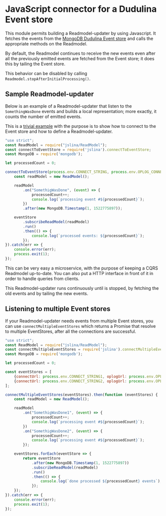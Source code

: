 # JavaScript connector for a Dudulina Event store

This module permits building a Readmodel-updater by using Javascript. 
It fetches the events from the [MongoDB Dudulina Event store](https://github.com/xprt64/dudulina) and calls the appropriate methods on the Readmodel.

By default, the Readmodel continues to receive the new events even after all the previously emitted events are fetched 
from the Event store; it does this by tailing the Event store.

This behavior can be disabled by calling `Readmodel.stopAfterInitialProcessing()`.

## Sample Readmodel-updater

Below is an example of a Readmodel-updater that listen to the `SomethingWasDone` events and builds a local
representation; more exactly, it counts the number of emitted events.

This is a [trivial example](https://github.com/xprt64/jslina/blob/master/sample/simple-readmodel.js) with the purpose is to show how to connect to the Event store and how to define a Readmodel-updater.

```javascript
"use strict";
const ReadModel = require("jslina/ReadModel");
const connectToEventStore = require('jslina').connectToEventStore;
const MongoDB = require('mongodb');

let processedCount = 0;

connectToEventStore(process.env.CONNECT_STRING, process.env.OPLOG_CONNECT_STRING).then(function (eventStore) {
    const readModel = new ReadModel();

    readModel
        .on("SomethigWasDone", (event) => {
            processedCount++;
            console.log(`processing event #${processedCount}`);
        })
        .after(new MongoDB.Timestamp(1, 1522775897));

    eventStore
        .subscribeReadModel(readModel)
        .run()
        .then(() => {
            console.log(`processed events: ${processedCount}`);
        });
}).catch(err => {
    console.error(err);
    process.exit(1);
});
```

This can be very easy a microservice, with the purpose of keeping a CQRS Readmodel up-to-date. You can also put a HTTP interface in front of
it in order to handle queries from clients.

This Readmodel-updater runs continuously until is stopped, by fetching the old events and by tailing the new events.

## Listening to multiple Event stores

If your Readmodel-updater needs events from multiple Event stores, you can use `connectMultipleEventStores` which returns
a Promise that resolve to multiple EventStores, after all the connections are successful.

```javascript
"use strict";
const ReadModel = require("jslina/ReadModel");
const connectMultipleEventStores = require('jslina').connectMultipleEventStores;
const MongoDB = require('mongodb');

let processedCount = 0;

const eventStores = [
    {connectUrl: process.env.CONNECT_STRING1, oplogUrl: process.env.OPLOG_CONNECT_STRING1},
    {connectUrl: process.env.CONNECT_STRING2, oplogUrl: process.env.OPLOG_CONNECT_STRING2}
];

connectMultipleEventStores(eventStores).then(function (eventStores) {
    const readModel = new ReadModel();

    readModel
        .on("SomethigWasDone1", (event) => {
            processedCount++;
            console.log(`processing event #${processedCount}`);
        })
        .on("SomethigWasDone2", (event) => {
            processedCount++;
            console.log(`processing event #${processedCount}`);
        });

    eventStores.forEach(eventStore => {
        return eventStore
            .after(new MongoDB.Timestamp(1, 1522775897))
            .subscribeReadModel(readModel)
            .run()
            .then(() => {
                console.log(`done processed ${processedCount} events`);
            });
    });
}).catch(err => {
    console.error(err);
    process.exit(1);
});
```